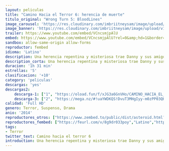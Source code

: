 ```yaml
---
layout: peliculas
title: "Camino Hacia el Terror 6: herencia de muerte"
titulo_original: "Wrong Turn 5: BloodLines"
image_carousel: 'https://res.cloudinary.com/imbriitneysam/image/upload/v1545615180/camino6-poster-min.jpg'
image_banner: 'https://res.cloudinary.com/imbriitneysam/image/upload/v1545615181/camino6-banner-min.jpg'
trailer: https://www.youtube.com/embed/VCncsmjpAlU
embed: https://www.youtube.com/embed/VCncsmjpAlU?rel=0&amp;hd=1&border=0&wmode=opaque&enablejsapi=1&modestbranding=1&controls=1&showinfo=1
sandbox: allow-same-origin allow-forms
reproductor: fembed
idioma: 'Latino'
description: Una herencia repentina y misteriosa trae Danny y sus amigos para Hobb Springs, una localidad olvidada profundo en las colinas de Virginia Occidental. Hobb Springs está siendo cuidada bajo la estricta vigilancia de Jackson y Sally, una pareja y socialmente torpe que introducir Danny a la familia perdida hace mucho tiempo que nunca ha conocido. Pronto, Danny se ve obligado a elegir entre sus amigos y su linaje.
description_corta: Una herencia repentina y misteriosa trae Danny y sus amigos para Hobb Springs, una localidad olvidada profundo en las colinas de Virginia Occidental. Hobb Springs está siendo cuidada bajo la estricta vigilancia de..
duracion: '1h 31 min'
estrellas: '5'
clasificacion: '+10'
category: 'peliculas'
descargas: 'yes'
descargas2:
    descarga-1: ["1", "https://oload.fun/f/xJG3a6GnVHo/CAMINO_HACIA_EL_TERROR_6.mp4", "https://www.google.com/s2/favicons?domain=openload.co","OpenLoad","https://res.cloudinary.com/imbriitneysam/image/upload/v1541473684/mexico.png", "Latino", "Full HD"]
    descarga-3: ["2", "https://mega.nz/#!uaYWDKQS!DvuT3MHgIyy-m0zPP03QHHisVMV-CsqWVDQBaQsYJ1Y", "https://www.google.com/s2/favicons?domain=mega.nz","Mega","https://res.cloudinary.com/imbriitneysam/image/upload/v1541473684/mexico.png", "Latino", "Full HD"]
calidad: 'Full HD'
genero: Terror, Suspenso, Drama
anio: '2014'
reproductores_otros: ["https://www.zembed.to/public/dist/asteroid.html?id=890285c44429ee0d26228c285b4555df&title=Wrong%20Turn%206","Latino","https://movcloud.net/embed/gc-dUpLUrKzS","Latino","https://mstream.website/nww60ebm9ybp","Latino"]
reproductores_fembed: ["https://feurl.com/v/8g9dr033poy","Latino","https://feurl.com/v/4d9jze8qkyv","Latino"]
tags:
- Terror
twitter_text: Camino hacia el terror 6
introduction: Una herencia repentina y misteriosa trae Danny y sus amigos para Hobb Springs, una localidad olvidada profundo en las colinas de Virginia Occidental. Hobb Springs está siendo cuidada bajo la estricta vigilancia de..
---
```



 







